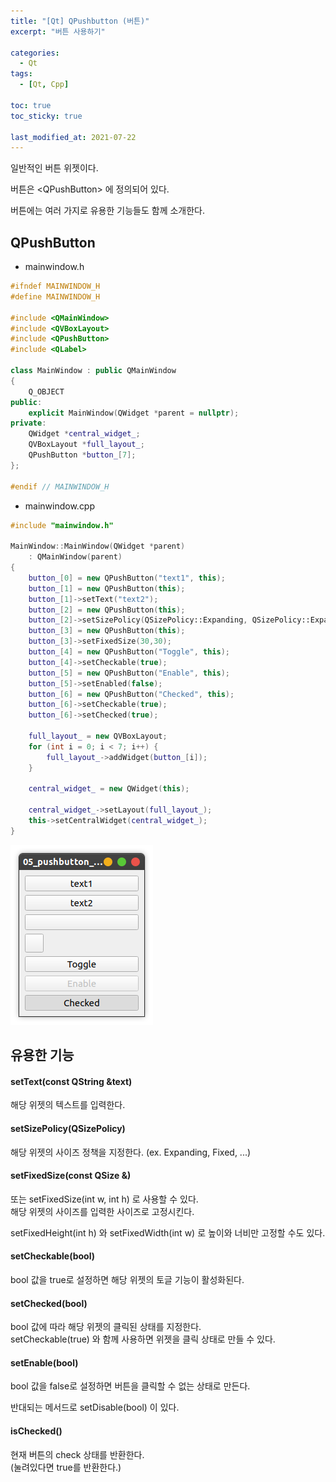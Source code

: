 ```yaml
---
title: "[Qt] QPushbutton (버튼)"
excerpt: "버튼 사용하기"

categories:
  - Qt
tags:
  - [Qt, Cpp]

toc: true
toc_sticky: true

last_modified_at: 2021-07-22
---
```


일반적인 버튼 위젯이다.

버튼은 \<QPushButton> 에 정의되어 있다.

버튼에는 여러 가지로 유용한 기능들도 함께 소개한다.

## QPushButton

* mainwindow.h

```cpp
#ifndef MAINWINDOW_H
#define MAINWINDOW_H

#include <QMainWindow>
#include <QVBoxLayout>
#include <QPushButton>
#include <QLabel>

class MainWindow : public QMainWindow
{
    Q_OBJECT
public:
    explicit MainWindow(QWidget *parent = nullptr);
private:
    QWidget *central_widget_;
    QVBoxLayout *full_layout_;
    QPushButton *button_[7];
};

#endif // MAINWINDOW_H
```

* mainwindow.cpp

```cpp
#include "mainwindow.h"

MainWindow::MainWindow(QWidget *parent)
    : QMainWindow(parent)
{
    button_[0] = new QPushButton("text1", this);
    button_[1] = new QPushButton(this);
    button_[1]->setText("text2");
    button_[2] = new QPushButton(this);
    button_[2]->setSizePolicy(QSizePolicy::Expanding, QSizePolicy::Expanding);
    button_[3] = new QPushButton(this);
    button_[3]->setFixedSize(30,30);
    button_[4] = new QPushButton("Toggle", this);
    button_[4]->setCheckable(true);
    button_[5] = new QPushButton("Enable", this);
    button_[5]->setEnabled(false);
    button_[6] = new QPushButton("Checked", this);
    button_[6]->setCheckable(true);
    button_[6]->setChecked(true);

    full_layout_ = new QVBoxLayout;
    for (int i = 0; i < 7; i++) {
        full_layout_->addWidget(button_[i]);
    }

    central_widget_ = new QWidget(this);

    central_widget_->setLayout(full_layout_);
    this->setCentralWidget(central_widget_);
}
```

![pushbutton](/images/qt-image/pushbutton.png)


## 유용한 기능

#### setText(const QString &text)

해당 위젯의 텍스트를 입력한다.

#### setSizePolicy(QSizePolicy)

해당 위젯의 사이즈 정책을 지정한다. (ex. Expanding, Fixed, ...)

#### setFixedSize(const QSize &)

또는 setFixedSize(int w, int h) 로 사용할 수 있다.   
해당 위젯의 사이즈를 입력한 사이즈로 고정시킨다.

setFixedHeight(int h) 와 setFixedWidth(int w) 로 높이와 너비만 고정할 수도 있다.

#### setCheckable(bool)

bool 값을 true로 설정하면 해당 위젯의 토글 기능이 활성화된다.

#### setChecked(bool)

bool 값에 따라 해당 위젯의 클릭된 상태를 지정한다.   
setCheckable(true) 와 함께 사용하면 위젯을 클릭 상태로 만들 수 있다.

#### setEnable(bool)

bool 값을 false로 설정하면 버튼을 클릭할 수 없는 상태로 만든다.

반대되는 메서드로 setDisable(bool) 이 있다.

#### isChecked()

현재 버튼의 check 상태를 반환한다.   
(눌려있다면 true를 반환한다.)